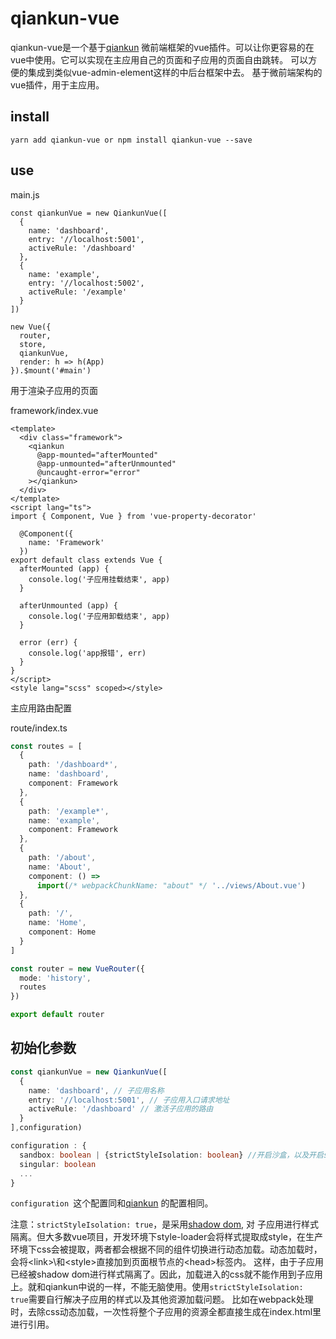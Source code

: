 # qiankun-vue
qiankun-vue是一个基于[qiankun](https://github.com/umijs/qiankun) 微前端框架的vue插件。可以让你更容易的在vue中使用。它可以实现在主应用自己的页面和子应用的页面自由跳转。 可以方便的集成到类似vue-admin-element这样的中后台框架中去。
基于微前端架构的vue插件，用于主应用。

## install
```shell
yarn add qiankun-vue or npm install qiankun-vue --save
```
## use

main.js
```vuejs
const qiankunVue = new QiankunVue([
  {
    name: 'dashboard',
    entry: '//localhost:5001',
    activeRule: '/dashboard'
  },
  {
    name: 'example',
    entry: '//localhost:5002',
    activeRule: '/example'
  }
])

new Vue({
  router,
  store,
  qiankunVue,
  render: h => h(App)
}).$mount('#main')
```


用于渲染子应用的页面

framework/index.vue

```vue
<template>
  <div class="framework">
    <qiankun
      @app-mounted="afterMounted"
      @app-unmounted="afterUnmounted"
      @uncaught-error="error"
    ></qiankun>
  </div>
</template>
<script lang="ts">
import { Component, Vue } from 'vue-property-decorator'

  @Component({
    name: 'Framework'
  })
export default class extends Vue {
  afterMounted (app) {
    console.log('子应用挂载结束', app)
  }

  afterUnmounted (app) {
    console.log('子应用卸载结束', app)
  }

  error (err) {
    console.log('app报错', err)
  }
}
</script>
<style lang="scss" scoped></style>
```

主应用路由配置

route/index.ts
```typescript
const routes = [
  {
    path: '/dashboard*',
    name: 'dashboard',
    component: Framework
  },
  {
    path: '/example*',
    name: 'example',
    component: Framework
  },
  {
    path: '/about',
    name: 'About',
    component: () =>
      import(/* webpackChunkName: "about" */ '../views/About.vue')
  },
  {
    path: '/',
    name: 'Home',
    component: Home
  }
]

const router = new VueRouter({
  mode: 'history',
  routes
})

export default router
```

## 初始化参数
```typescript
const qiankunVue = new QiankunVue([
  {
    name: 'dashboard', // 子应用名称
    entry: '//localhost:5001', // 子应用入口请求地址
    activeRule: '/dashboard' // 激活子应用的路由
  }
],configuration)
```

```typescript
configuration : {
  sandbox: boolean | {strictStyleIsolation: boolean} //开启沙盒，以及开启shadow dom模式
  singular: boolean
  ...
}
```
`configuration `这个配置同和[qiankun](https://qiankun.umijs.org/zh/api/#%E6%89%8B%E5%8A%A8%E5%8A%A0%E8%BD%BD%E5%BE%AE%E5%BA%94%E7%94%A8) 的配置相同。

注意：`strictStyleIsolation: true`，是采用[shadow dom](https://developer.mozilla.org/zh-CN/docs/Web/Web_Components/Using_shadow_DOM), 对
子应用进行样式隔离。但大多数vue项目，开发环境下style-loader会将样式提取成style，在生产环境下css会被提取，两者都会根据不同的组件切换进行动态加载。动态加载时，会将\<link\>\和<style\>直接加到页面根节点的\<head\>标签内。
这样，由于子应用已经被shadow dom进行样式隔离了。因此，加载进入的css就不能作用到子应用上。就和qiankun中说的一样，不能无脑使用。使用`strictStyleIsolation: true`需要自行解决子应用的样式以及其他资源加载问题。
比如在webpack处理时，去除css动态加载，一次性将整个子应用的资源全都直接生成在index.html里进行引用。





